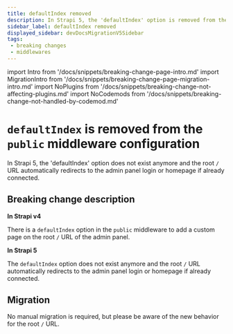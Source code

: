 ```yaml
---
title: defaultIndex removed
description: In Strapi 5, the 'defaultIndex' option is removed from the 'public' middleware.
sidebar_label: defaultIndex removed
displayed_sidebar: devDocsMigrationV5Sidebar
tags:
 - breaking changes
 - middlewares
---
```


import Intro from '/docs/snippets/breaking-change-page-intro.md'
import MigrationIntro from '/docs/snippets/breaking-change-page-migration-intro.md'
import NoPlugins from '/docs/snippets/breaking-change-not-affecting-plugins.md'
import NoCodemods from '/docs/snippets/breaking-change-not-handled-by-codemod.md'


# `defaultIndex` is removed from the `public` middleware configuration

In Strapi 5, the 'defaultIndex' option does not exist anymore and the root `/` URL automatically redirects to the admin panel login or homepage if already connected.

 <Intro />

<NoPlugins />
<NoCodemods />

## Breaking change description

<SideBySideContainer>

<SideBySideColumn>

**In Strapi v4**

There is a `defaultIndex` option in the `public` middleware to add a custom page on the root `/`   URL of the admin panel.

</SideBySideColumn>

<SideBySideColumn>

**In Strapi 5**

The `defaultIndex` option does not exist anymore and the root `/` URL automatically redirects to the admin panel login or homepage if already connected.

</SideBySideColumn>

</SideBySideContainer>

## Migration

No manual migration is required, but please be aware of the new behavior for the root `/` URL.
